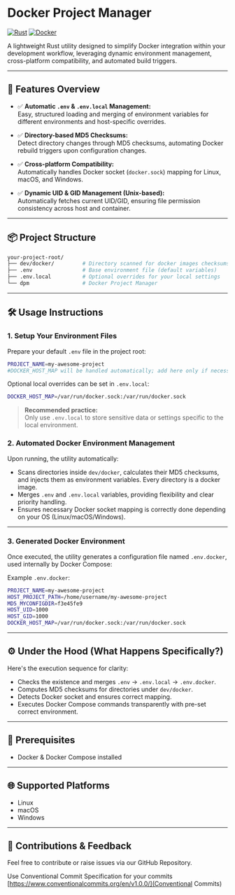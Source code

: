 # Docker Project Manager

[![Rust](https://img.shields.io/badge/Built%20with-Rust-orange?logo=rust&logoColor=white)](https://www.rust-lang.org/)
[![Docker](https://img.shields.io/badge/Compatible%20with-Docker-blue?logo=docker&logoColor=white)](https://www.docker.com/)

A lightweight Rust utility designed to simplify Docker integration within your
development workflow, leveraging dynamic
environment management, cross-platform compatibility, and automated build
triggers.

---

## 🚀 Features Overview

- ✅ **Automatic `.env` & `.env.local` Management:**  
  Easy, structured loading and merging of environment variables for different
  environments and host-specific overrides.

- ✅ **Directory-based MD5 Checksums:**  
  Detect directory changes through MD5 checksums, automating Docker rebuild
  triggers upon configuration changes.

- ✅ **Cross-platform Compatibility:**  
  Automatically handles Docker socket (`docker.sock`) mapping for Linux, macOS,
  and Windows.

- ✅ **Dynamic UID & GID Management (Unix-based):**  
  Automatically fetches current UID/GID, ensuring file permission consistency
  across host and container.

---

## 📦 Project Structure

```sh
your-project-root/
├── dev/docker/         # Directory scanned for docker images checksums
├── .env                # Base environment file (default variables)
├── .env.local          # Optional overrides for your local settings
└── dpm                 # Docker Project Manager
```

---

## 🛠️ Usage Instructions

### 1. Setup Your Environment Files

Prepare your default `.env` file in the project root:

```bash
PROJECT_NAME=my-awesome-project
#DOCKER_HOST_MAP will be handled automatically; add here only if necessary
```

Optional local overrides can be set in `.env.local`:

```bash
DOCKER_HOST_MAP=/var/run/docker.sock:/var/run/docker.sock
```

> **Recommended practice:**  
> Only use `.env.local` to store sensitive data or settings specific to the
> local environment.

### 2. Automated Docker Environment Management

Upon running, the utility automatically:

- Scans directories inside `dev/docker`, calculates their MD5 checksums, and
  injects them as environment variables.
  Every directory is a docker image.
- Merges `.env` and `.env.local` variables, providing flexibility and clear
  priority handling.
- Ensures necessary Docker socket mapping is correctly done depending on your
  OS (Linux/macOS/Windows).

---

### 3. Generated Docker Environment

Once executed, the utility generates a configuration file named `.env.docker`,
used internally by Docker Compose:

Example `.env.docker`:

```bash
PROJECT_NAME=my-awesome-project
HOST_PROJECT_PATH=/home/username/my-awesome-project
MD5_MYCONFIGDIR=f3e45fe9
HOST_UID=1000
HOST_GID=1000
DOCKER_HOST_MAP=/var/run/docker.sock:/var/run/docker.sock
```

---

## ⚙️ Under the Hood (What Happens Specifically?)

Here's the execution sequence for clarity:

- Checks the existence and merges `.env` → `.env.local` → `.env.docker`.
- Computes MD5 checksums for directories under `dev/docker`.
- Detects Docker socket and ensures correct mapping.
- Executes Docker Compose commands transparently with pre-set correct
  environment.

---

## 📖 Prerequisites

- Docker & Docker Compose installed

---

## 🌐 Supported Platforms

- Linux
- macOS
- Windows

---

## 🤝 Contributions & Feedback

Feel free to contribute or raise issues via our GitHub Repository.


Use Conventional Commit Specification for your commits
[https://www.conventionalcommits.org/en/v1.0.0/](Conventional Commits)